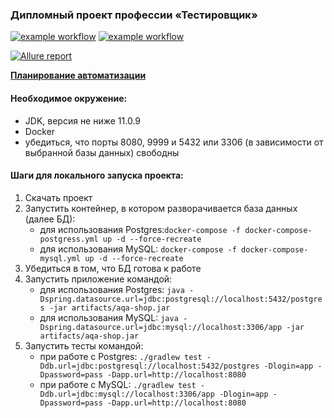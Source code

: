 ### Дипломный проект профессии «Тестировщик» ###

[![example workflow](https://github.com/FlyingDog265/NetologyDiploma/actions/workflows/mySQLTestsCI.yml/badge.svg)](https://github.com/FlyingDog265/NetologyDiploma/actions/workflows/mySQLTestsCI.yml)
[![example workflow](https://github.com/FlyingDog265/NetologyDiploma/actions/workflows/postgressTestsCI.yml/badge.svg)](https://github.com/FlyingDog265/NetologyDiploma/actions/workflows/postgressTestsCI.yml)

[![Allure report](https://img.shields.io/badge/Allure%20Report-deployed-yellowgreen)](https://flyingdog265.github.io/NetologyDiploma/)

[**Планирование автоматизации**](documentation/Plan.md)

#### Необходимое окружение: ####

* JDK, версия не ниже 11.0.9
* Docker
* убедиться, что порты 8080, 9999 и 5432 или 3306 (в зависимости от выбранной базы данных) свободны

#### Шаги для локального запуска проекта: ####

1. Скачать проект
1. Запустить контейнер, в котором разворачивается база данных (далее БД):
    * для использования Postgres:`docker-compose -f docker-compose-postgress.yml up -d --force-recreate`
    * для использования MySQL: `docker-compose -f docker-compose-mysql.yml up -d --force-recreate`
1. Убедиться в том, что БД готова к работе
1. Запустить приложение командой:
    * для использования
      Postgres: `java -Dspring.datasource.url=jdbc:postgresql://localhost:5432/postgres -jar artifacts/aqa-shop.jar`
    * для использования
      MySQL: `java -Dspring.datasource.url=jdbc:mysql://localhost:3306/app -jar artifacts/aqa-shop.jar`
1. Запустить тесты командой:
    * при работе с
      Postgres: `./gradlew test -Ddb.url=jdbc:postgresql://localhost:5432/postgres -Dlogin=app -Dpassword=pass -Dapp.url=http://localhost:8080`
    * при работе с
      MySQL: `./gradlew test -Ddb.url=jdbc:mysql://localhost:3306/app -Dlogin=app -Dpassword=pass -Dapp.url=http://localhost:8080`

